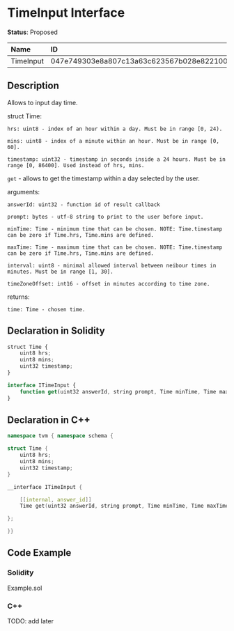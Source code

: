 # TimeInput Interface

**Status**: Proposed

| Name         | ID                                                                |
| :--------    | :---------------------------------------------------------------- |
| TimeInput    | 047e749303e8a807c13a63c623567b028e822100805d9e6096aad71ada8ef27f  |


## Description

Allows to input day time.

struct Time:

    hrs: uint8 - index of an hour within a day. Must be in range [0, 24).

    mins: uint8 - index of a minute within an hour. Must be in range [0, 60].

    timestamp: uint32 - timestamp in seconds inside a 24 hours. Must be in range [0, 86400]. Used instead of hrs, mins.


`get` - allows to get the timestamp within a day selected by the user.

arguments:

	answerId: uint32 - function id of result callback

    prompt: bytes - utf-8 string to print to the user before input.

    minTime: Time - minimum time that can be chosen. NOTE: Time.timestamp can be zero if Time.hrs, Time.mins are defined.
    
    maxTime: Time - maximum time that can be chosen. NOTE: Time.timestamp can be zero if Time.hrs, Time.mins are defined.

    interval: uint8 - minimal allowed interval between neibour times in minutes. Must be in range [1, 30].

    timeZoneOffset: int16 - offset in minutes according to time zone.

returns:

	time: Time - chosen time.

## Declaration in Solidity

```jsx
struct Time {
    uint8 hrs;
    uint8 mins;
    uint32 timestamp;
}

interface ITimeInput {
	function get(uint32 answerId, string prompt, Time minTime, Time maxTime, uint8 interval, int16 timeZoneOffset) external returns (Time time);
}
```

## Declaration in C++

```cpp
namespace tvm { namespace schema {

struct Time {
    uint8 hrs;
    uint8 mins;
    uint32 timestamp;
}

__interface ITimeInput {

	[[internal, answer_id]]
	Time get(uint32 answerId, string prompt, Time minTime, Time maxTime, uint8 interval, int16 timeZoneOffset);

};

}}
```

## Code Example

### Solidity

Example.sol

### C++

TODO: add later
